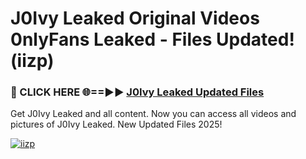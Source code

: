 # J0Ivy Leaked Original Videos 0nlyFans Leaked - Files Updated! (iizp)

<h3>🔴 CLICK HERE 🌐==►► <a href="https://tinyurl.com/2jnfzry5" rel="nofollow">J0Ivy Leaked Updated Files</a></h3>

Get J0Ivy Leaked and all content. Now you can access all videos and pictures of J0Ivy Leaked. New Updated Files 2025!

[![iizp](https://i.imgur.com/GyGTBgg.gif)](https://tinyurl.com/2jnfzry5)

